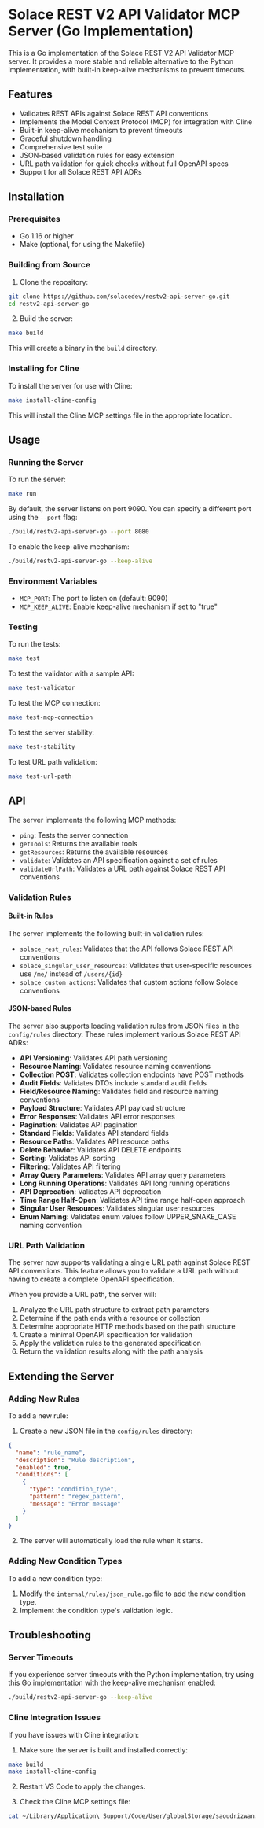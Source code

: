 # Solace REST V2 API Validator MCP Server (Go Implementation)

This is a Go implementation of the Solace REST V2 API Validator MCP server. It provides a more stable and reliable alternative to the Python implementation, with built-in keep-alive mechanisms to prevent timeouts.

## Features

- Validates REST APIs against Solace REST API conventions
- Implements the Model Context Protocol (MCP) for integration with Cline
- Built-in keep-alive mechanism to prevent timeouts
- Graceful shutdown handling
- Comprehensive test suite
- JSON-based validation rules for easy extension
- URL path validation for quick checks without full OpenAPI specs
- Support for all Solace REST API ADRs

## Installation

### Prerequisites

- Go 1.16 or higher
- Make (optional, for using the Makefile)

### Building from Source

1. Clone the repository:

```bash
git clone https://github.com/solacedev/restv2-api-server-go.git
cd restv2-api-server-go
```

2. Build the server:

```bash
make build
```

This will create a binary in the `build` directory.

### Installing for Cline

To install the server for use with Cline:

```bash
make install-cline-config
```

This will install the Cline MCP settings file in the appropriate location.

## Usage

### Running the Server

To run the server:

```bash
make run
```

By default, the server listens on port 9090. You can specify a different port using the `--port` flag:

```bash
./build/restv2-api-server-go --port 8080
```

To enable the keep-alive mechanism:

```bash
./build/restv2-api-server-go --keep-alive
```

### Environment Variables

- `MCP_PORT`: The port to listen on (default: 9090)
- `MCP_KEEP_ALIVE`: Enable keep-alive mechanism if set to "true"

### Testing

To run the tests:

```bash
make test
```

To test the validator with a sample API:

```bash
make test-validator
```

To test the MCP connection:

```bash
make test-mcp-connection
```

To test the server stability:

```bash
make test-stability
```

To test URL path validation:

```bash
make test-url-path
```

## API

The server implements the following MCP methods:

- `ping`: Tests the server connection
- `getTools`: Returns the available tools
- `getResources`: Returns the available resources
- `validate`: Validates an API specification against a set of rules
- `validateUrlPath`: Validates a URL path against Solace REST API conventions

### Validation Rules

#### Built-in Rules

The server implements the following built-in validation rules:

- `solace_rest_rules`: Validates that the API follows Solace REST API conventions
- `solace_singular_user_resources`: Validates that user-specific resources use `/me/` instead of `/users/{id}`
- `solace_custom_actions`: Validates that custom actions follow Solace conventions

#### JSON-based Rules

The server also supports loading validation rules from JSON files in the `config/rules` directory. These rules implement various Solace REST API ADRs:

- **API Versioning**: Validates API path versioning
- **Resource Naming**: Validates resource naming conventions
- **Collection POST**: Validates collection endpoints have POST methods
- **Audit Fields**: Validates DTOs include standard audit fields
- **Field/Resource Naming**: Validates field and resource naming conventions
- **Payload Structure**: Validates API payload structure
- **Error Responses**: Validates API error responses
- **Pagination**: Validates API pagination
- **Standard Fields**: Validates API standard fields
- **Resource Paths**: Validates API resource paths
- **Delete Behavior**: Validates API DELETE endpoints
- **Sorting**: Validates API sorting
- **Filtering**: Validates API filtering
- **Array Query Parameters**: Validates API array query parameters
- **Long Running Operations**: Validates API long running operations
- **API Deprecation**: Validates API deprecation
- **Time Range Half-Open**: Validates API time range half-open approach
- **Singular User Resources**: Validates singular user resources
- **Enum Naming**: Validates enum values follow UPPER_SNAKE_CASE naming convention

### URL Path Validation

The server now supports validating a single URL path against Solace REST API conventions. This feature allows you to validate a URL path without having to create a complete OpenAPI specification.

When you provide a URL path, the server will:

1. Analyze the URL path structure to extract path parameters
2. Determine if the path ends with a resource or collection
3. Determine appropriate HTTP methods based on the path structure
4. Create a minimal OpenAPI specification for validation
5. Apply the validation rules to the generated specification
6. Return the validation results along with the path analysis

## Extending the Server

### Adding New Rules

To add a new rule:

1. Create a new JSON file in the `config/rules` directory:

```json
{
  "name": "rule_name",
  "description": "Rule description",
  "enabled": true,
  "conditions": [
    {
      "type": "condition_type",
      "pattern": "regex_pattern",
      "message": "Error message"
    }
  ]
}
```

2. The server will automatically load the rule when it starts.

### Adding New Condition Types

To add a new condition type:

1. Modify the `internal/rules/json_rule.go` file to add the new condition type.
2. Implement the condition type's validation logic.

## Troubleshooting

### Server Timeouts

If you experience server timeouts with the Python implementation, try using this Go implementation with the keep-alive mechanism enabled:

```bash
./build/restv2-api-server-go --keep-alive
```

### Cline Integration Issues

If you have issues with Cline integration:

1. Make sure the server is built and installed correctly:

```bash
make build
make install-cline-config
```

2. Restart VS Code to apply the changes.

3. Check the Cline MCP settings file:

```bash
cat ~/Library/Application\ Support/Code/User/globalStorage/saoudrizwan.claude-dev/settings/cline_mcp_settings.json
```